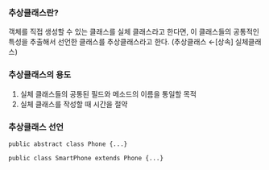 ### 추상클래스란?
객체를 직접 생성할 수 있는 클래스를 실체 클래스라고 한다면, 이 클래스들의 공통적인 특성을 추출해서 선언한 클래스를 추상클래스라고 한다.
(추상클래스 ←[상속] 실체클래스)

### 추상클래스의 용도
1. 실체 클래스들의 공통된 필드와 메소드의 이름을 통일할 목적
2. 실체 클래스를 작성할 때 시간을 절약

### 추상클래스 선언
```
public abstract class Phone {...}
```

```
public class SmartPhone extends Phone {...}
```
